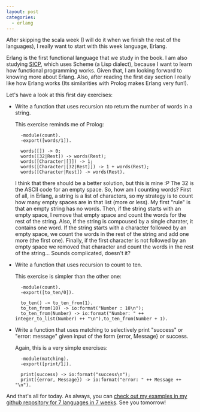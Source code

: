 ```yaml
---
layout: post
categories:
  - erlang
---
```

After skipping the scala week (I will do it when we finish the rest of the languages), I really want to start with this week language, Erlang.

Erlang is the first functional language that we study in the book. I am also studying [SICP](http://plagelao.github.com/SICP/), which uses Scheme (a Lisp dialect), because I want to learn how functional programming works. Given that, I am looking forward to knowing more about Erlang. Also, after reading the first day section I really like how Erlang works (Its similarities with Prolog makes Erlang very fun!).

Let's have a look at this first day exercises:

- Write a function that uses recursion nto return the number of words in a string.

  This exercise reminds me of Prolog:

        -module(count).
        -export([words/1]).

        words([]) -> 0;
        words([32|Rest]) -> words(Rest);
        words([Character|[]]) -> 1;
        words([Character|[32|Rest]]) -> 1 + words(Rest);
        words([Character|Rest]) -> words(Rest).

  I think that there should be a better solution, but this is mine :P The 32 is the ASCII code for an empty space. So, how am I counting words? First of all, in Erlang, a string is a list of characters, so my strategy is to count how many empty spaces are in that list (more or less). My first "rule" is that an empty string has no words. Then, if the string starts with an empty space, I remove that empty space and count the words for the rest of the string. Also, if the string is compoused by a single charater, it contains one word. If the string starts with a character followed by an empty space, we count the words in the rest of the string and add one more (the first one). Finally, if the first character is not followed by an empty space we removed that character and count the words in the rest of the string... Sounds complicated, doesn't it?

- Write a function that uses recursion to count to ten.

  This exercise is simpler than the other one:

        -module(count).
        -export([to_ten/0]).

        to_ten() -> to_ten_from(1).
        to_ten_from(10) -> io:format("Number : 10\n");
        to_ten_from(Number) -> io:format("Number: " ++ integer_to_list(Number) ++ "\n"),to_ten_from(Number + 1).

- Write a function that uses matching to selectively print "success" or "error: message" given input of the form {error, Message} or success.

  Again, this is a very simple exercises:

        -module(matching).
        -export([print/1]).

        print(success) -> io:format("success\n");
        print({error, Message}) -> io:format("error: " ++ Message ++ "\n").


And that's all for today. As always, you can [check out my examples in my github repository for 7 languages in 7 weeks](https://github.com/plagelao/7languages7weeks/tree/master/erlang/day-1). See you tomorrow!


